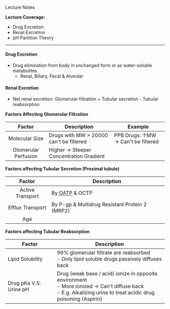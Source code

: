 Lecture Notes

**Lecture Coverage:**
- Drug Excretion
- Renal Excretion
- pH Partition Theory

---
#### **Drug Excretion**
- Drug elimination from body in unchanged form or as water-soluble metabolites
	- Renal, Biliary, Fecal & Alveolar


#### **Renal Excretion**
- Net renal excretion: Glomerular filtration + Tubular secretion - Tubular reabsorption

**Factors Affecting Glomerular Filtration**

|      **Factor**      | **Description**                         | Example                            |
| :------------------: | --------------------------------------- | ---------------------------------- |
|    Molecular Size    | Drugs with MW > 20000 can't be filtered | PPB Drugs: ↑MW → Can't be filtered |
| Glomerular Perfusion | Higher → Steeper Concentration Gradient |                                    |

**Factors affecting Tubular Secretion (Proximal tubule)**

|    **Factor**    | **Description**                                                      |
| :--------------: | -------------------------------------------------------------------- |
| Active Transport | By <abbr Title="Organic Anion Transport Proteins">OATP</abbr> & OCTP |
| Efflux Transport | By P-gp & Multidrug Resistant Protein 2 (MRP2)                       |
|       Age        |                                                                      |

**Factors affecting Tubular Reabsorption**

| **Factor**             | **Description**                                                                                                                                                   |
| ---------------------- | ----------------------------------------------------------------------------------------------------------------------------------------------------------------- |
| Lipid Solubility       | 99% glomerular filtrate are reabsorbed<br>- Only lipid soluble drugs passively diffuses back                                                                      |
| Drug pKa V.S. Urine pH | Drug (weak base / acid) ionize in opposite environment<br>- More ionized → Can't diffuse back<br>- E.g. Alkalizing urine to treat acidic drug poisoning (Aspirin) |
